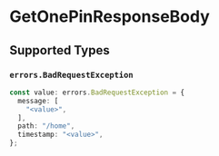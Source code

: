 # GetOnePinResponseBody


## Supported Types

### `errors.BadRequestException`

```typescript
const value: errors.BadRequestException = {
  message: [
    "<value>",
  ],
  path: "/home",
  timestamp: "<value>",
};
```

